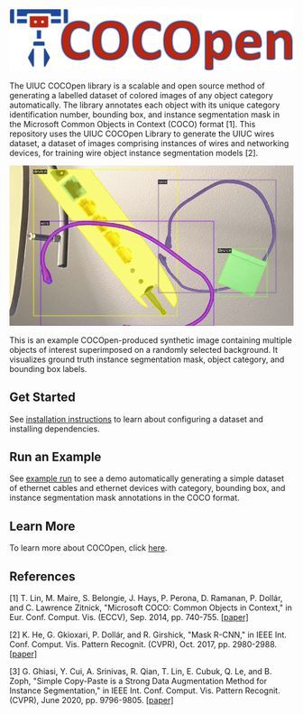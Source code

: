 <p align="center">
  <img src="https://github.com/RMDLO/COCOpen-OpenCV/blob/main/docs/images/logo.png?" title="COCOpen Logo">
</p>

The UIUC COCOpen library is a scalable and open source method of generating a labelled dataset of colored images of any object category automatically. The library annotates each object with its unique category identification number, bounding box, and instance segmentation mask in the Microsoft Common Objects in Context (COCO) format [1]. This repository uses the UIUC COCOpen Library to generate the UIUC wires dataset, a dataset of images comprising instances of wires and networking devices, for training wire object instance segmentation models [2].


<p align="center">
  <img src="https://github.com/RMDLO/COCOpen-OpenCV/blob/review/.github/images/0.png" title="Visualization of COCOpen Automatic Instance Segmentation"> <figcaption>This is an example COCOpen-produced synthetic image containing multiple objects of interest superimposed on a randomly selected background. It visualizes ground truth instance segmentation mask, object category, and bounding box labels.</figcaption>
</p>

## **Get Started**
See [installation instructions](https://github.com/RMDLO/COCOpen-OpenCV/blob/main/docs/INSTALLATION.md) to learn about configuring a dataset and installing dependencies.

## **Run an Example**
See [example run](https://github.com/RMDLO/COCOpen-OpenCV/blob/main/docs/EXAMPLE_RUN.md) to see a demo automatically generating a simple dataset of ethernet cables and ethernet devices with category, bounding box, and instance segmentation mask annotations in the COCO format.

## **Learn More**
To learn more about COCOpen, click [here](https://github.com/RMDLO/COCOpen-OpenCV/blob/main/docs/LEARN_MORE.md).

## **References**
<a id="1">[1]</a> 
T. Lin, M. Maire, S. Belongie, J. Hays, P. Perona, D. Ramanan, P. Dollár, and C. Lawrence Zitnick, "Microsoft COCO: Common Objects in Context," in Eur. Conf. Comput. Vis. (ECCV), Sep. 2014, pp. 740-755. [[paper]](https://link.springer.com/chapter/10.1007/978-3-319-10602-1_48)

<a id="2">[2]</a> 
K. He, G. Gkioxari, P. Dollár, and R. Girshick, "Mask R-CNN," in IEEE Int. Conf. Comput. Vis. Pattern Recognit. (CVPR), Oct. 2017, pp. 2980-2988. [[paper]](https://ieeexplore.ieee.org/document/8237584)

<a id="3">[3]</a> 
G. Ghiasi, Y. Cui, A. Srinivas, R. Qian, T. Lin, E. Cubuk, Q. Le, and B. Zoph, "Simple Copy-Paste is a Strong Data Augmentation Method for Instance Segmentation," in IEEE Int. Conf. Comput. Vis. Pattern Recognit. (CVPR), June 2020, pp. 9796-9805. [[paper]](https://openaccess.thecvf.com/content/CVPR2021/papers/Ghiasi_Simple_Copy-Paste_Is_a_Strong_Data_Augmentation_Method_for_Instance_CVPR_2021_paper.pdf)
